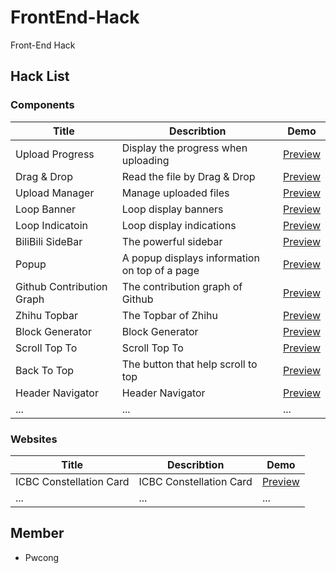 # FrontEnd-Hack
Front-End Hack

## Hack List

### Components
|Title                      |Describtion                                   |Demo                                                                                  |
|---------------------------|----------------------------------------------|--------------------------------------------------------------------------------------|
|Upload Progress            |Display the progress when uploading           |[Preview](https://pwcong.github.io/FrontEnd-Hack/component/upload-progress)           |
|Drag & Drop                |Read the file by Drag & Drop                  |[Preview](https://pwcong.github.io/FrontEnd-Hack/component/drag-and-drop)             |
|Upload Manager             |Manage uploaded files                         |[Preview](https://pwcong.github.io/FrontEnd-Hack/component/upload-manager)            |
|Loop Banner                |Loop display banners                          |[Preview](https://pwcong.github.io/FrontEnd-Hack/component/loop-banner)               |
|Loop Indicatoin            |Loop display indications                      |[Preview](https://pwcong.github.io/FrontEnd-Hack/component/loop-indication)           |
|BiliBili SideBar           |The powerful sidebar                          |[Preview](https://pwcong.github.io/FrontEnd-Hack/component/bilibili-sidebar)          |
|Popup                      |A popup displays information on top of a page |[Preview](https://pwcong.github.io/FrontEnd-Hack/component/popup)                     |
|Github Contribution Graph  |The contribution graph of Github              |[Preview](https://pwcong.github.io/FrontEnd-Hack/component/github-contribution-graph) |
|Zhihu Topbar               |The Topbar of Zhihu                           |[Preview](https://pwcong.github.io/FrontEnd-Hack/component/zhihu-topbar)              |
|Block Generator            |Block Generator                               |[Preview](https://pwcong.github.io/FrontEnd-Hack/component/block-generator)           |
|Scroll Top To              |Scroll Top To                                 |[Preview](https://pwcong.github.io/FrontEnd-Hack/component/scroll-top-to)             |
|Back To Top                |The button that help scroll to top            |[Preview](https://pwcong.github.io/FrontEnd-Hack/component/back-to-top)               |
|Header Navigator           |Header Navigator                              |[Preview](https://pwcong.github.io/FrontEnd-Hack/component/header-navigator)          |
|...                        |...                                           |...                                                                                   |


### Websites
|Title                    |Describtion                                   |Demo                                                                                 |
|-------------------------|----------------------------------------------|-------------------------------------------------------------------------------------|
|ICBC Constellation Card  |ICBC Constellation Card                       |[Preview](https://pwcong.github.io/FrontEnd-Hack/website/icbc-constellation-card)    |
|...                      |...                                           |...                                                                                  |


## Member
* Pwcong